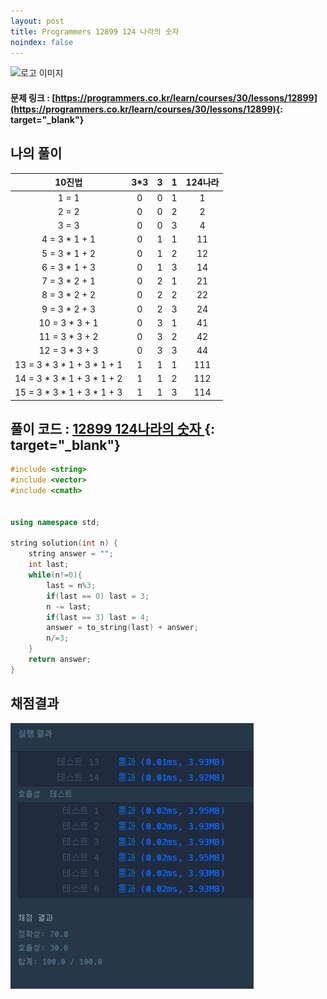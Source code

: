 ```yaml
---
layout: post
title: Programmers 12899 124 나라의 숫자
noindex: false
---
```


![로고 이미지](https://s3.ap-northeast-2.amazonaws.com/grepp-cloudfront/programmers_imgs/design/logo.jpg)

#### 문제 링크 : [https://programmers.co.kr/learn/courses/30/lessons/12899](https://programmers.co.kr/learn/courses/30/lessons/12899){: target="_blank"}


## 나의 풀이

|10진법|3*3|3|1|124나라|
|:-----:|:-----:|:-----:|:-----:|:-----:|
|1 = 1|0|0|1|1|
|2 = 2|0|0|2|2|
|3 = 3|0|0|3|4|
|4 = 3 * 1 + 1|0|1|1|11|
|5 = 3 * 1 + 2|0|1|2|12|
|6 = 3 * 1 + 3|0|1|3|14|
|7 = 3 * 2 + 1|0|2|1|21|
|8 = 3 * 2 + 2|0|2|2|22|
|9 = 3 * 2 + 3|0|2|3|24|
|10 = 3 * 3 + 1|0|3|1|41|
|11 = 3 * 3 + 2|0|3|2|42|
|12 = 3 * 3 + 3|0|3|3|44|
|13 = 3 * 3 * 1 + 3 * 1 + 1|1|1|1|111|
|14 = 3 * 3 * 1 + 3 * 1 + 2|1|1|2|112|
|15 = 3 * 3 * 1 + 3 * 1 + 3|1|1|3|114|


 <!-- 

임의의 자연수 num은

$$ num = 3^n \times k_n + 3^{n-1} \times k_{n-1}   ....  1 \times k_0 $$ 로 구성되며 각각의 $$ k_n, k_{n-1} .... k_0$$ 의 값 중 3을 4로 바꿔준다면 124 나라의 각 자리수와 모두 일치한다는 것을 알 수 있다.

이 때 k_0의 값은 num%3의 값에서 num%3이 0일때만 3으로 생각하면 된다.

이렇게 계산한 k_0의 값을 위 식에 대입한다.

$$ newnum= num - k_0 =  3^n \times k_n + 3^{n-1} \times k_{n-1} .... 3 \times k_1 $$

양 변을 3으로 나눠주면 처음 식과 동일하다는 것을 알 수 있다. k_0의 값을 구할 때와 동일한 방법으로 k_1의 값을 구할 수 있다. 이 과정을 반복하여 수행하면 k_2 ... k_n의 값을 모두 구할 수 있다.

 $$ newnum \div 3 =  3^{n-1} \times k_n + 3^{n-2} \times k_{n-1} .... 1 \times k_1 = 3^m \times k_m + 3^{m-1} \times k_{m-1} .... 1 \times k_0 $$

( $$ newnum $$ 의 값은 반드시 3으로 나누어 떨어지기 때문에 $$ newnum \div 3 $$ 또한 자연수임을 알 수 있다.)
 -->
## 풀이 코드 : [12899 124나라의 숫자 ](https://github.com/sun-pyo/algorithm/blob/main/programmers/124%EB%82%98%EB%9D%BC.cpp){: target="_blank"}

```c++
#include <string>
#include <vector>
#include <cmath>


using namespace std;

string solution(int n) {
    string answer = "";
    int last; 
    while(n!=0){
        last = n%3;
        if(last == 0) last = 3;
        n -= last;
        if(last == 3) last = 4;
        answer = to_string(last) + answer;
        n/=3;
    }
    return answer;
}
```





## 채점결과

![42587priter](\algorithm\img\12899_124world.PNG)
